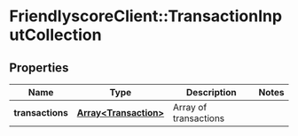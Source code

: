 # FriendlyscoreClient::TransactionInputCollection

## Properties
Name | Type | Description | Notes
------------ | ------------- | ------------- | -------------
**transactions** | [**Array&lt;Transaction&gt;**](Transaction.md) | Array of transactions | 


